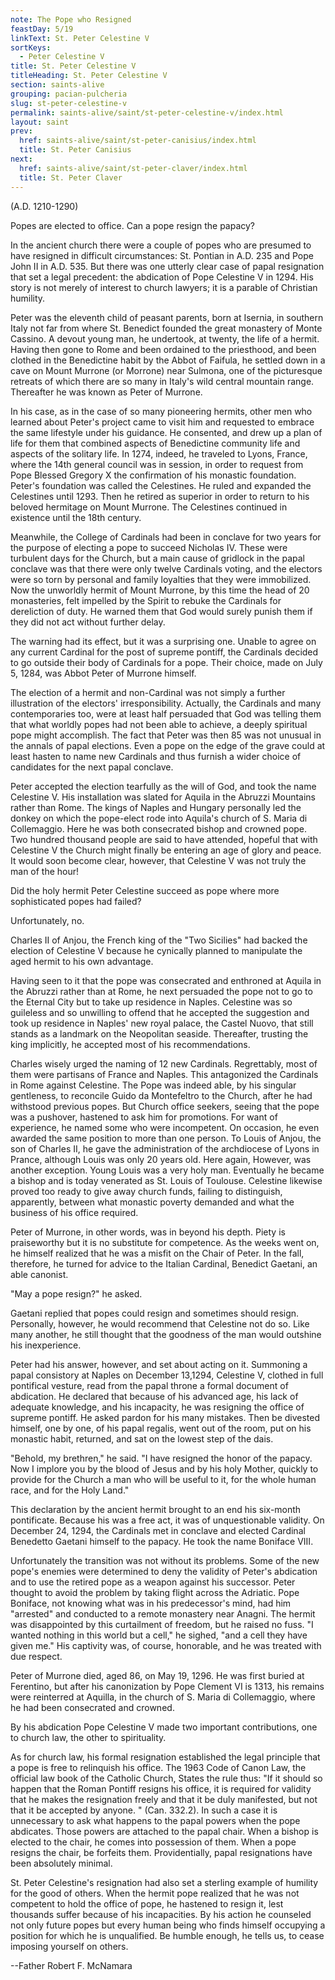 ```yaml
---
note: The Pope who Resigned
feastDay: 5/19
linkText: St. Peter Celestine V
sortKeys:
  - Peter Celestine V
title: St. Peter Celestine V
titleHeading: St. Peter Celestine V
section: saints-alive
grouping: pacian-pulcheria
slug: st-peter-celestine-v
permalink: saints-alive/saint/st-peter-celestine-v/index.html
layout: saint
prev:
  href: saints-alive/saint/st-peter-canisius/index.html
  title: St. Peter Canisius
next:
  href: saints-alive/saint/st-peter-claver/index.html
  title: St. Peter Claver
---
```

(A.D. 1210-1290)

Popes are elected to office. Can a pope resign the papacy?

In the ancient church there were a couple of popes who are presumed to have resigned in difficult circumstances: St. Pontian in A.D. 235 and Pope John II in A.D. 535. But there was one utterly clear case of papal resignation that set a legal precedent: the abdication of Pope Celestine V in 1294. His story is not merely of interest to church lawyers; it is a parable of Christian humility.

Peter was the eleventh child of peasant parents, born at Isernia, in southern Italy not far from where St. Benedict founded the great monastery of Monte Cassino. A devout young man, he undertook, at twenty, the life of a hermit. Having then gone to Rome and been ordained to the priesthood, and been clothed in the Benedictine habit by the Abbot of Faifula, he settled down in a cave on Mount Murrone (or Morrone) near Sulmona, one of the picturesque retreats of which there are so many in Italy's wild central mountain range. Thereafter he was known as Peter of Murrone.

In his case, as in the case of so many pioneering hermits, other men who learned about Peter's project came to visit him and requested to embrace the same lifestyle under his guidance. He consented, and drew up a plan of life for them that combined aspects of Benedictine community life and aspects of the solitary life. In 1274, indeed, he traveled to Lyons, France, where the 14th general council was in session, in order to request from Pope Blessed Gregory X the confirmation of his monastic foundation. Peter's foundation was called the Celestines. He ruled and expanded the Celestines until 1293. Then he retired as superior in order to return to his beloved hermitage on Mount Murrone. The Celestines continued in existence until the 18th century.

Meanwhile, the College of Cardinals had been in conclave for two years for the purpose of electing a pope to succeed Nicholas IV. These were turbulent days for the Church, but a main cause of gridlock in the papal conclave was that there were only twelve Cardinals voting, and the electors were so torn by personal and family loyalties that they were immobilized. Now the unworldly hermit of Mount Murrone, by this time the head of 20 monasteries, felt impelled by the Spirit to rebuke the Cardinals for dereliction of duty. He warned them that God would surely punish them if they did not act without further delay.

The warning had its effect, but it was a surprising one. Unable to agree on any current Cardinal for the post of supreme pontiff, the Cardinals decided to go outside their body of Cardinals for a pope. Their choice, made on July 5, 1284, was Abbot Peter of Murrone himself.

The election of a hermit and non-Cardinal was not simply a further illustration of the electors' irresponsibility. Actually, the Cardinals and many contemporaries too, were at least half persuaded that God was telling them that what worldly popes had not been able to achieve, a deeply spiritual pope might accomplish. The fact that Peter was then 85 was not unusual in the annals of papal elections. Even a pope on the edge of the grave could at least hasten to name new Cardinals and thus furnish a wider choice of candidates for the next papal conclave.

Peter accepted the election tearfully as the will of God, and took the name Celestine V. His installation was slated for Aquila in the Abruzzi Mountains rather than Rome. The kings of Naples and Hungary personally led the donkey on which the pope-elect rode into Aquila's church of S. Maria di Collemaggio. Here he was both consecrated bishop and crowned pope. Two hundred thousand people are said to have attended, hopeful that with Celestine V the Church might finally be entering an age of glory and peace. It would soon become clear, however, that Celestine V was not truly the man of the hour!

Did the holy hermit Peter Celestine succeed as pope where more sophisticated popes had failed?

Unfortunately, no.

Charles II of Anjou, the French king of the "Two Sicilies" had backed the election of Celestine V because he cynically planned to manipulate the aged hermit to his own advantage.

Having seen to it that the pope was consecrated and enthroned at Aquila in the Abruzzi rather than at Rome, he next persuaded the pope not to go to the Eternal City but to take up residence in Naples. Celestine was so guileless and so unwilling to offend that he accepted the suggestion and took up residence in Naples' new royal palace, the Castel Nuovo, that still stands as a landmark on the Neopolitan seaside. Thereafter, trusting the king implicitly, he accepted most of his recommendations.

Charles wisely urged the naming of 12 new Cardinals. Regrettably, most of them were partisans of France and Naples. This antagonized the Cardinals in Rome against Celestine. The Pope was indeed able, by his singular gentleness, to reconcile Guido da Montefeltro to the Church, after he had withstood previous popes. But Church office seekers, seeing that the pope was a pushover, hastened to ask him for promotions. For want of experience, he named some who were incompetent. On occasion, he even awarded the same position to more than one person. To Louis of Anjou, the son of Charles II, he gave the administration of the archdiocese of Lyons in Prance, although Louis was only 20 years old. Here again, However, was another exception. Young Louis was a very holy man. Eventually he became a bishop and is today venerated as St. Louis of Toulouse. Celestine likewise proved too ready to give away church funds, failing to distinguish, apparently, between what monastic poverty demanded and what the business of his office required.

Peter of Murrone, in other words, was in beyond his depth. Piety is praiseworthy but it is no substitute for competence. As the weeks went on, he himself realized that he was a misfit on the Chair of Peter. In the fall, therefore, he turned for advice to the Italian Cardinal, Benedict Gaetani, an able canonist.

"May a pope resign?" he asked.

Gaetani replied that popes could resign and sometimes should resign. Personally, however, he would recommend that Celestine not do so. Like many another, he still thought that the goodness of the man would outshine his inexperience.

Peter had his answer, however, and set about acting on it. Summoning a papal consistory at Naples on December 13,1294, Celestine V, clothed in full pontifical vesture, read from the papal throne a formal document of abdication. He declared that because of his advanced age, his lack of adequate knowledge, and his incapacity, he was resigning the office of supreme pontiff. He asked pardon for his many mistakes. Then be divested himself, one by one, of his papal regalis, went out of the room, put on his monastic habit, returned, and sat on the lowest step of the dais.

"Behold, my brethren," he said. "I have resigned the honor of the papacy. Now I implore you by the blood of Jesus and by his holy Mother, quickly to provide for the Church a man who will be useful to it, for the whole human race, and for the Holy Land."

This declaration by the ancient hermit brought to an end his six-month pontificate. Because his was a free act, it was of unquestionable validity. On December 24, 1294, the Cardinals met in conclave and elected Cardinal Benedetto Gaetani himself to the papacy. He took the name Boniface VIII.

Unfortunately the transition was not without its problems. Some of the new pope's enemies were determined to deny the validity of Peter's abdication and to use the retired pope as a weapon against his successor. Peter thought to avoid the problem by taking flight across the Adriatic. Pope Boniface, not knowing what was in his predecessor's mind, had him "arrested" and conducted to a remote monastery near Anagni. The hermit was disappointed by this curtailment of freedom, but he raised no fuss. "I wanted nothing in this world but a cell," he sighed, "and a cell they have given me." His captivity was, of course, honorable, and he was treated with due respect.

Peter of Murrone died, aged 86, on May 19, 1296. He was first buried at Ferentino, but after his canonization by Pope Clement VI is 1313, his remains were reinterred at Aquilla, in the church of S. Maria di Collemaggio, where he had been consecrated and crowned.

By his abdication Pope Celestine V made two important contributions, one to church law, the other to spirituality.

As for church law, his formal resignation established the legal principle that a pope is free to relinquish his office. The 1963 Code of Canon Law, the official law book of the Catholic Church, States the rule thus: "If it should so happen that the Roman Pontiff resigns his office, it is required for validity that he makes the resignation freely and that it be duly manifested, but not that it be accepted by anyone. " (Can. 332.2). In such a case it is unnecessary to ask what happens to the papal powers when the pope abdicates. Those powers are attached to the papal chair. When a bishop is elected to the chair, he comes into possession of them. When a pope resigns the chair, be forfeits them. Providentially, papal resignations have been absolutely minimal.

St. Peter Celestine's resignation had also set a sterling example of humility for the good of others. When the hermit pope realized that he was not competent to hold the office of pope, he hastened to resign it, lest thousands suffer because of his incapacities. By his action he counseled not only future popes but every human being who finds himself occupying a position for which he is unqualified. Be humble enough, he tells us, to cease imposing yourself on others.

\--Father Robert F. McNamara